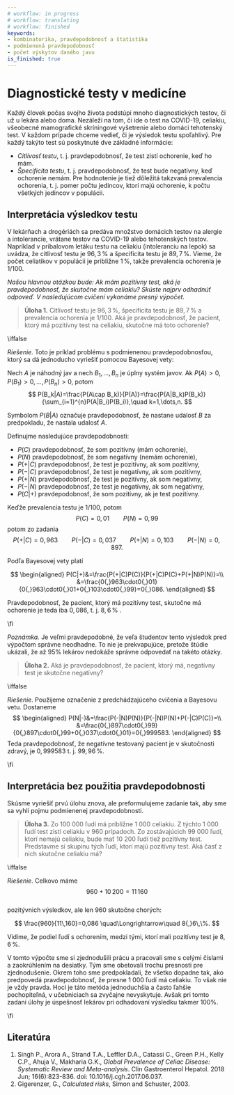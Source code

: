 ```yaml
---
# workflow: in progress
# workflow: translating
# workflow: finished
keywords:
- kombinatorika, pravdepodobnosť a štatistika
- podmienená pravdepodobnosť
- počet výskytov daného javu
is_finished: true
---
```


# Diagnostické testy v medicíne

Každý človek počas svojho života podstúpi mnoho diagnostických testov, či už u lekára alebo doma. Nezáleží na tom, či ide o test na COVID-19, celiakiu, všeobecné mamografické skríningové vyšetrenie alebo domáci tehotenský test. V každom prípade chceme vedieť, či je výsledok testu spoľahlivý.
Pre každý takýto test sú poskytnuté dve základné informácie:

- *Citlivosť testu*, t. j. pravdepodobnosť, že test zistí ochorenie, keď ho mám.
- *Špecificita testu*, t. j. pravdepodobnosť, že test bude negatívny, keď ochorenie nemám.
Pre hodnotenie je tiež dôležitá takzvaná prevalencia ochorenia, t. j. pomer počtu jedincov, ktorí majú ochorenie, k počtu všetkých jedincov v populácii.


## Interpretácia výsledkov testu

V lekárňach a drogériách sa predáva množstvo domácich testov na alergie a intolerancie, vrátane testov na COVID-19 alebo tehotenských testov. Napríklad v príbalovom letáku testu na celiakiu (intoleranciu na lepok) sa uvádza, že citlivosť testu je $96{,}3\,\%$ a špecificita testu je $89{,}7\,\%$. Vieme, že počet celiatikov v populácii je približne $1\,\%$, takže prevalencia ochorenia je $1/100$.

*Našou hlavnou otázkou bude: Ak mám pozitívny test, aká je pravdepodobnosť, že skutočne mám celiakiu? Skúste najprv odhadnúť odpoveď. V nasledujúcom cvičení vykonáme presný výpočet.*

> **Úloha 1.** Citlivosť testu je $96{,}3\,\%$,  špecificita testu je $89{,}7\,\%$
> a prevalencia ochorenia je $1/100$. Aká je pravdepodobnosť, že pacient, ktorý má pozitívny test na celiakiu, skutočne má toto ochorenie?

\iffalse

*Riešenie.* Toto je príklad problému s podmienenou pravdepodobnosťou, ktorý sa dá jednoducho vyriešiť pomocou Bayesovej vety:

Nech $A$ je náhodný jav a nech $B_1,\dots, B_n$ je úplny systém javov.
Ak $P(A)>0$, $P(B_1)>0,\dots,P(B_n)>0$, potom
$$
P(B_k|A)=\frac{P(A\cap B_k)}{P(A)}=\frac{P(A|B_k)P(B_k)}{\sum_{i=1}^{n}P(A|B_i)P(B_i)},\quad k=1,\dots,n.
$$

Symbolom $P(B|A)$ označuje pravdepodobnosť, že nastane udalosť $B$ za predpokladu, že nastala udalosť $A$.

Definujme nasledujúce pravdepodobnosti:

 - $P(C)$ pravdepodobnosť, že som pozitívny (mám ochorenie),
 - $P(N)$ pravdepodobnosť, že som negatívny (nemám ochorenie),
 - $P(+|C)$ pravdepodobnosť, že test je pozitívny, ak som pozitívny,
 - $P(-|C)$ pravdepodobnosť, že test je negatívny, ak som pozitívny,
 - $P(+|N)$ pravdepodobnosť, že test je pozitívny, ak som negatívny,
 - $P(-|N)$ pravdepodobnosť, že test je negatívny, ak som negatívny,
 - $P(C|+)$ pravdepodobnosť, že som pozitívny, ak je test pozitívny.
  
Keďže prevalencia testu je $1/100$, potom
$$
P(C)=0{,}01 \qquad P(N)=0{,}99
$$
potom zo zadania 
$$
P(+|C)=0{,}963 \qquad  P(-|C)=0{,}037 \qquad P(+|N)=0{,}103 \qquad P(-|N)=0{,}897.
$$

Podľa Bayesovej vety platí

$$
\begin{aligned}
P(C|+)&=\frac{P(+|C)P(C)}{P(+|C)P(C)+P(+|N)P(N)}=\\
&=\frac{0{,}963\cdot0{,}01}{0{,}963\cdot0{,}01+0{,}103\cdot0{,}99}=0{,}086.
\end{aligned}
$$

Pravdepodobnosť, že pacient, ktorý má pozitívny test, skutočne má ochorenie je teda iba $0{,}086$, t. j. $8{,}6\,\%$ .

\fi

*Poznámka.* 
Je veľmi pravdepodobné, že veľa študentov tento výsledok pred výpočtom správne neodhadne. To nie je prekvapujúce, pretože štúdie ukázali, že až 95% lekárov nedokáže správne odpovedať na takéto otázky.

> **Úloha 2.** Aká je pravdepodobnosť, že pacient, ktorý má, negatívny test je skutočne negatívny?

\iffalse

*Riešenie.* Použijeme označenie z predchádzajúceho cvičenia a Bayesovu vetu. Dostaneme
$$
\begin{aligned}
P(N|-)&=\frac{P(-|N)P(N)}{P(-|N)P(N)+P(-|C)P(C)}=\\
&=\frac{0{,}897\cdot0{,}99}{0{,}897\cdot0{,}99+0{,}037\cdot0{,}01}=0{,}999583.
\end{aligned}
$$
Teda pravdepodobnosť, že negatívne testovaný pacient je v skutočnosti zdravý, je
$0{,}999583$ t. j. $99{,}96\,\%$.

\fi

## Interpretácia bez použitia pravdepodobnosti

Skúsme vyriešiť prvú úlohu znova, ale preformulujeme zadanie tak, aby sme sa vyhli pojmu podmienenej pravdepodobnosti.

> **Úloha 3.** Zo 100 000 ľudí má približne 1 000 celiakiu. Z týchto 1 000 ľudí test zistí celiakiu v 960 prípadoch. Zo zostávajúcich 99 000 ľudí, ktorí nemajú celiakiu, bude mať 10 200 ľudí tiež pozitívny test. Predstavme si skupinu tých ľudí, ktorí majú pozitívny test. Aká časť z nich skutočne celiakiu má?

\iffalse

*Riešenie.* Celkovo máme $$960+10\,200=11\,160$$  
pozitývnich výsledkov, ale len $960$ skutočne chorých:

$$ \frac{960}{11\,160}=0,086 \quad\Longrightarrow\quad 8{,}6\,\%. $$

Vidíme, že podiel ľudí s ochorením, medzi tými, ktorí mali pozitívny test je $8{,}6\, \%$.  

V tomto výpočte sme si zjednodušili prácu a pracovali sme s celými číslami a zaokrúhlením na desiatky. Tým sme obetovali trochu presnosti pre zjednodušenie. Okrem toho sme predpokladali, že všetko dopadne tak, ako predpovedá pravdepodobnosť, že presne 1 000 ľudí má celiakiu. To však nie je vždy pravda. Hoci je táto metóda jednoduchšia a často ľahšie pochopiteľná, v učebniciach sa zvyčajne nevyskytuje. Avšak pri tomto zadaní úlohy je úspešnosť lekárov pri odhadovaní výsledku takmer 100%.

\fi

## Literatúra

1. Singh P., Arora A., Strand T.A., Leffler D.A., Catassi C., Green P.H., Kelly C.P., Ahuja V., Makharia G.K., 
   *Global Prevalence of Celiac Disease: Systematic Review and Meta-analysis*.
   Clin Gastroenterol Hepatol. 2018 Jun; 16(6):823-836. doi: 10.1016/j.cgh.2017.06.037.
2. Gigerenzer, G., *Calculated risks*, Simon and Schuster, 2003. 


